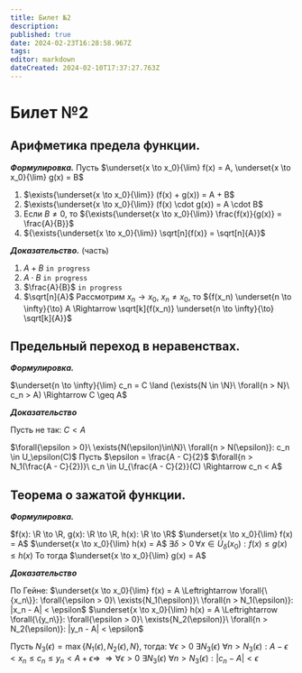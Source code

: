 ```yaml
---
title: Билет №2
description: 
published: true
date: 2024-02-23T16:28:58.967Z
tags: 
editor: markdown
dateCreated: 2024-02-10T17:37:27.763Z
---
```


# Билет №2

## Арифметика предела функции.
***Формулировка.***
Пусть $\underset{x \to x_0}{\lim} f(x) = A, \underset{x \to x_0}{\lim} g(x) = B$

1) $\exists{\underset{x \to x_0}{\lim}} (f(x) + g(x)) = A + B$
2) $\exists{\underset{x \to x_0}{\lim}} (f(x) \cdot g(x)) = A \cdot B$
3) Если ${B \neq 0}$, то ${\exists{\underset{x \to x_0}{\lim}} \frac{f(x)}{g(x)} = \frac{A}{B}}$
4) ${\exists{\underset{x \to x_0}{\lim}} \sqrt[n]{f(x)} = \sqrt[n]{A}}$

***Доказательство.*** (часть)
1) $A + B$
	`in progress`
2) $A \cdot B$
	`in progress`
3) $\frac{A}{B}$
	`in progress`
4) $\sqrt[n]{A}$
	Рассмотрим $x_n \to x_0$, $x_n \neq x_0$, то
	${f(x_n) \underset{n \to \infty}{\to} A \Rightarrow \sqrt[k]{f(x_n)} \underset{n \to \infty}{\to} \sqrt[k]{A}}$

## Предельный переход в неравенствах.
***Формулировка.***

$\underset{n \to \infty}{\lim} c_n = C \land (\exists{N \in \N}\ \forall{n > N}\ c_n > A) \Rightarrow C \geq A$

***Доказательство***

Пусть не так: $C < A$

$\forall{\epsilon > 0}\ \exists{N(\epsilon)\in\N}\ \forall{n > N(\epsilon)}: c_n \in U_\epsilon(C)$
Пусть $\epsilon = \frac{A - C}{2}$
$\forall{n > N_1(\frac{A - C}{2})}\ c_n \in U_{\frac{A - C}{2}}(C) \Rightarrow c_n < A$

## Теорема о зажатой функции. 
***Формулировка.***

$f(x): \R \to \R, g(x): \R \to \R, h(x): \R \to \R$
$\underset{x \to x_0}{\lim} f(x) = A$
$\underset{x \to x_0}{\lim} h(x) = A$
$\exists \delta > 0 \, \forall x \in \dot{U}_\delta(x_0): f(x) \le g(x) \le h(x)$
То тогда $\underset{x \to x_0}{\lim} g(x) = A$

***Доказательство***

По Гейне:
$\underset{x \to x_0}{\lim} f(x) = A \Leftrightarrow \forall{\{x_n\}}: \forall{\epsilon > 0}\ \exists{N_1(\epsilon)}\ \forall{n > N_1(\epsilon)}: |x_n - A| < \epsilon$
$\underset{x \to x_0}{\lim} h(x) = A \Leftrightarrow \forall{\{y_n\}}: \forall{\epsilon > 0}\ \exists{N_2(\epsilon)}\ \forall{n > N_2(\epsilon)}: |y_n - A| < \epsilon$

Пусть $N_3(\epsilon) = \max{\{N_1(\epsilon), N_2(\epsilon), N\}}$, тогда:
$\forall{\epsilon > 0}\ \exists{N_3(\epsilon)}\ \forall{n > N_3(\epsilon)}: A - \epsilon < x_n \leq c_n \leq y_n < A + \epsilon \Rightarrow$
$\Rightarrow \forall{\epsilon > 0}\ \exists{N_3(\epsilon)}\ \forall{n > N_3(\epsilon)}: |c_n - A| < \epsilon$